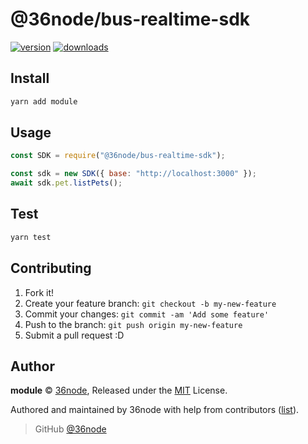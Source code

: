 # @36node/bus-realtime-sdk

[![version][0]][1] [![downloads][2]][3]

## Install

```bash
yarn add module
```

## Usage

```js
const SDK = require("@36node/bus-realtime-sdk");

const sdk = new SDK({ base: "http://localhost:3000" });
await sdk.pet.listPets();
```

## Test

```sh
yarn test
```

## Contributing

1. Fork it!
2. Create your feature branch: `git checkout -b my-new-feature`
3. Commit your changes: `git commit -am 'Add some feature'`
4. Push to the branch: `git push origin my-new-feature`
5. Submit a pull request :D

## Author

**module** © [36node](https://github.com/36node), Released under the [MIT](./LICENSE) License.

Authored and maintained by 36node with help from contributors ([list](https://github.com/36node/module/contributors)).

> GitHub [@36node](https://github.com/36node)

[0]: https://img.shields.io/npm/v/@36node/bus-realtime-sdk.svg?style=flat
[1]: https://npmjs.com/package/@36node/bus-realtime-sdk
[2]: https://img.shields.io/npm/dm/@36node/bus-realtime-sdk.svg?style=flat
[3]: https://npmjs.com/package/@36node/bus-realtime-sdk
